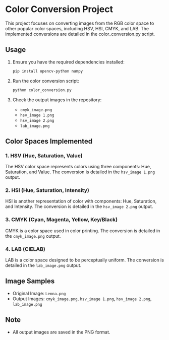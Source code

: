 # Color Conversion Project

This project focuses on converting images from the RGB color space to other popular color spaces, including HSV, HSI, CMYK, and LAB. The implemented conversions are detailed in the color_conversion.py script.

## Usage

1. Ensure you have the required dependencies installed:

    ```bash
    pip install opencv-python numpy
    ```

2. Run the color conversion script:

    ```bash
    python color_conversion.py
    ```

3. Check the output images in the repository:

    - `cmyk_image.png`
    - `hsv_image 1.png`
    - `hsv_image 2.png`
    - `lab_image.png`

## Color Spaces Implemented

### 1. HSV (Hue, Saturation, Value)

The HSV color space represents colors using three components: Hue, Saturation, and Value. The conversion is detailed in the `hsv_image 1.png` output.

### 2. HSI (Hue, Saturation, Intensity)

HSI is another representation of color with components: Hue, Saturation, and Intensity. The conversion is detailed in the `hsv_image 2.png` output.

### 3. CMYK (Cyan, Magenta, Yellow, Key/Black)

CMYK is a color space used in color printing. The conversion is detailed in the `cmyk_image.png` output.

### 4. LAB (CIELAB)

LAB is a color space designed to be perceptually uniform. The conversion is detailed in the `lab_image.png` output.

## Image Samples

- Original Image: `Lenna.png`
- Output Images: `cmyk_image.png`, `hsv_image 1.png`, `hsv_image 2.png`, `lab_image.png`

## Note

- All output images are saved in the PNG format.

